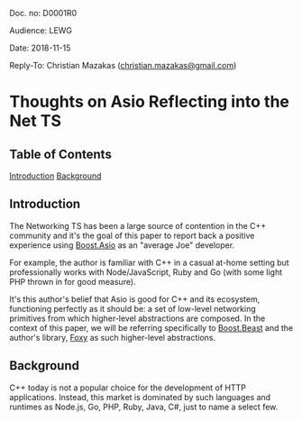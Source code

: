 Doc. no:  D0001R0

Audience: LEWG

Date:     2018-11-15

Reply-To: Christian Mazakas (christian.mazakas@gmail.com)

# Thoughts on Asio Reflecting into the Net TS

## Table of Contents

[Introduction](##Introduction)
[Background](##Background)

## Introduction

The Networking TS has been a large source of contention in the C++ community and
it's the goal of this paper to report back a positive experience using
[Boost.Asio](https://github.com/boostorg/asio) as an "average Joe" developer.

For example, the author is familiar with C++ in a casual at-home setting but
professionally works with Node/JavaScript, Ruby and Go (with some light PHP
thrown in for good measure).

It's this author's belief that Asio is good for C++ and its ecosystem,
functioning perfectly as it should be: a set of low-level networking primitives
from which higher-level abstractions are composed. In the context of this paper,
we will be referring specifically to
[Boost.Beast](https://github.com/boostorg/beast) and the author's library,
[Foxy](https://github.com/LeonineKing1199/foxy) as such higher-level
abstractions.

## Background

C++ today is not a popular choice for the development of HTTP applications.
Instead, this market is dominated by such languages and runtimes as Node.js, Go,
PHP, Ruby, Java, C#, just to name a select few.


